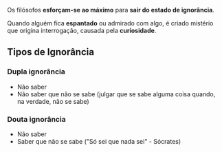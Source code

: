 Os filósofos **esforçam-se ao máximo** para **sair do estado de ignorância**.

Quando alguém fica **espantado** ou admirado com algo, é criado mistério que origina interrogação, causada pela **curiosidade**.
## Tipos de Ignorância
### Dupla ignorância
- Não saber
- Não saber que não se sabe (julgar que se sabe alguma coisa quando, na verdade, não se sabe)
### Douta ignorância
- Não saber
- Saber que não se sabe ("Só sei que nada sei" - Sócrates)